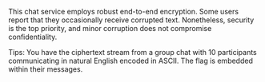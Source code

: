 This chat service employs robust end-to-end encryption. Some users report that they occasionally receive corrupted text. Nonetheless, security is the top priority, and minor corruption does not compromise confidentiality.

Tips: You have the ciphertext stream from a group chat with 10 participants communicating in natural English encoded in ASCII. The flag is embedded within their messages.
